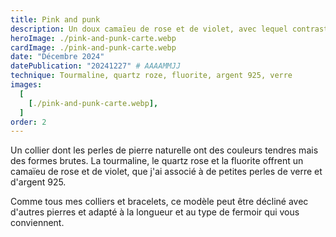 ```yaml
---
title: Pink and punk
description: Un doux camaïeu de rose et de violet, avec lequel contrastent les formes brutes des perles.
heroImage: ./pink-and-punk-carte.webp
cardImage: ./pink-and-punk-carte.webp
date: "Décembre 2024"
datePublication: "20241227" # AAAAMMJJ
technique: Tourmaline, quartz roze, fluorite, argent 925, verre
images:
  [
    [./pink-and-punk-carte.webp],
  ]
order: 2
---
```


Un collier dont les perles de pierre naturelle ont des couleurs tendres mais des formes brutes. La tourmaline, le quartz rose et la fluorite offrent un camaïeu de rose et de violet, que j'ai associé à de petites perles de verre et d'argent 925.

Comme tous mes colliers et bracelets, ce modèle peut être décliné avec d'autres pierres et adapté à la longueur et au type de fermoir qui vous conviennent. 